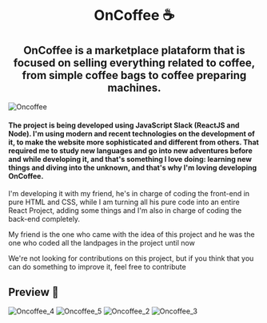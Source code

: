 <h1 align="center">OnCoffee ☕️</h1>

<h2 align="center">OnCoffee is a marketplace plataform that is focused on selling everything related to coffee, from simple coffee bags to coffee preparing machines.</h2>

![Oncoffee](https://user-images.githubusercontent.com/59806140/170883080-45c1eb6f-fca0-4f89-8df8-70b00e6d35b6.png)

#### The project is being developed using JavaScript Slack (ReactJS and Node). I'm using modern and recent technologies on the development of it, to make the website more sophisticated and different from others. That required me to study new languages and go into new adventures before and while developing it, and that's something I love doing: learning new things and diving into the unknown, and that's why I'm loving developing OnCoffee.

I'm developing it with my friend, he's in charge of coding the front-end in pure HTML and CSS, while I am turning all his pure code into an entire React Project, adding some things and I'm also in charge of coding the back-end completely.

My friend is the one who came with the idea of this project and he was the one who coded all the landpages in the project until now

We're not looking for contributions on this project, but if you think that you can do something to improve it, feel free to contribute

## Preview 📸
![Oncoffee_4](https://user-images.githubusercontent.com/59806140/170883397-22d0db1b-deda-4dbb-ae0d-772f27e4019e.png)
![Oncoffee_5](https://user-images.githubusercontent.com/59806140/170883399-5be2ae29-00a8-4414-a317-8e2bf0566161.png)
![Oncoffee_2](https://user-images.githubusercontent.com/59806140/170883400-179f6ff4-b8b5-4757-a4cb-2c841cbb8ef7.png)
![Oncoffee_3](https://user-images.githubusercontent.com/59806140/170883402-3cd0f77a-a3ce-460a-bc70-f16f3b005555.png)

